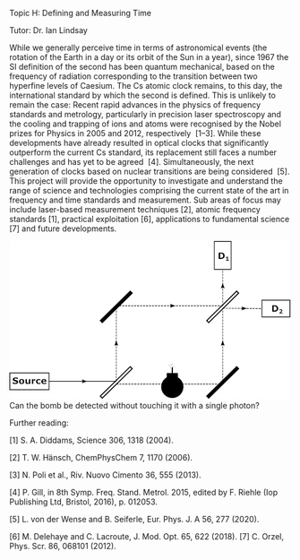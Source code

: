 Topic H: Defining and Measuring Time

Tutor: Dr. Ian Lindsay

While we generally perceive time in terms of astronomical events (the rotation of the Earth in a day or its orbit of the Sun in a year), since 1967 the SI definition of the second has been quantum mechanical, based on the frequency of radiation corresponding to the transition between two hyperfine levels of Caesium. The Cs atomic clock remains, to this day, the international standard by which the second is defined. This is unlikely to remain the case: Recent rapid advances in the physics of frequency standards and metrology, particularly in precision laser spectroscopy and the cooling and trapping of ions and atoms were recognised by the Nobel prizes for Physics in 2005 and 2012, respectively  \[1–3\]. While these developments have already resulted in optical clocks that significantly outperform the current Cs standard, its replacement still faces a number challenges and has yet to be agreed  \[4\]. Simultaneously, the next generation of clocks based on nuclear transitions are being considered  \[5\]. This project will provide the opportunity to investigate and understand the range of science and technologies comprising the current state of the art in frequency and time standards and measurement. Sub areas of focus may include laser-based measurement techniques \[2\], atomic frequency standards \[1\], practical exploitation \[6\], applications to fundamental science \[7\] and future developments.

![Image of bomb experiment](2.png)
Can the bomb be detected without touching it with a single photon?

Further reading:

\[1\] S. A. Diddams, Science 306, 1318 (2004).

\[2\] T. W. Hänsch, ChemPhysChem 7, 1170 (2006).

\[3\] N. Poli et al., Riv. Nuovo Cimento 36, 555 (2013).

\[4\] P. Gill, in 8th Symp. Freq. Stand. Metrol. 2015, edited by F. Riehle (Iop Publishing Ltd, Bristol, 2016), p. 012053.

\[5\] L. von der Wense and B. Seiferle, Eur. Phys. J. A 56, 277 (2020).

\[6\] M. Delehaye and C. Lacroute, J. Mod. Opt. 65, 622 (2018). \[7\] C. Orzel, Phys. Scr. 86, 068101 (2012).